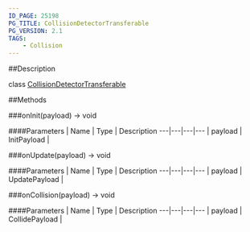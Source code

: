 ```yaml
---
ID_PAGE: 25198
PG_TITLE: CollisionDetectorTransferable
PG_VERSION: 2.1
TAGS:
    - Collision
---
```

##Description

class [CollisionDetectorTransferable](/classes/2.2-alpha/CollisionDetectorTransferable)



##Methods

###onInit(payload) &rarr; void



####Parameters
 | Name | Type | Description
---|---|---|---
 | payload | InitPayload | 

###onUpdate(payload) &rarr; void



####Parameters
 | Name | Type | Description
---|---|---|---
 | payload | UpdatePayload | 

###onCollision(payload) &rarr; void



####Parameters
 | Name | Type | Description
---|---|---|---
 | payload | CollidePayload | 

